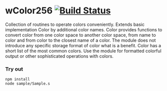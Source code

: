 # wColor256 [![Build Status](https://travis-ci.org/Wandalen/wColor256.svg?branch=master)](https://travis-ci.org/Wandalen/wColor256)

Collection of routines to operate colors conveniently. Extends basic implementation Color by additional color names. Color provides functions to convert color from one color space to another color space, from name to color and from color to the closest name of a color. The module does not introduce any specific storage format of color what is a benefit. Color has a short list of the most common colors. Use the module for formatted colorful output or other sophisticated operations with colors.

### Try out
```
npm install
node sample/Sample.s
```











